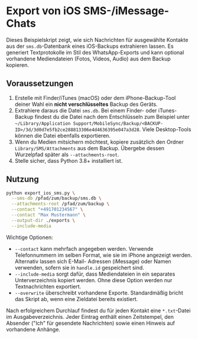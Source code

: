 # Export von iOS SMS-/iMessage-Chats

Dieses Beispielskript zeigt, wie sich Nachrichten für ausgewählte Kontakte aus
der `sms.db`-Datenbank eines iOS-Backups extrahieren lassen. Es generiert
Textprotokolle im Stil des WhatsApp-Exports und kann optional vorhandene
Mediendateien (Fotos, Videos, Audio) aus dem Backup kopieren.

## Voraussetzungen

1. Erstelle mit Finder/iTunes (macOS) oder dem iPhone-Backup-Tool deiner Wahl
   ein **nicht verschlüsseltes** Backup des Geräts.
2. Extrahiere daraus die Datei `sms.db`. Bei einem Finder- oder iTunes-Backup
   findest du die Datei nach dem Entschlüsseln zum Beispiel unter
   `~/Library/Application Support/MobileSync/Backup/<BACKUP-ID>/3d/3d0d7e5fb2ce288813306e4d4636395e047a3d28`.
   Viele Desktop-Tools können die Datei ebenfalls exportieren.
3. Wenn du Medien mitsichern möchtest, kopiere zusätzlich den Ordner
   `Library/SMS/Attachments` aus dem Backup. Übergebe dessen Wurzelpfad später
   als `--attachments-root`.
4. Stelle sicher, dass Python 3.8+ installiert ist.

## Nutzung

```bash
python export_ios_sms.py \
  --sms-db /pfad/zum/backup/sms.db \
  --attachments-root /pfad/zum/backup \
  --contact "+491701234567" \
  --contact "Max Mustermann" \
  --output-dir ./exports \
  --include-media
```

Wichtige Optionen:

- `--contact` kann mehrfach angegeben werden. Verwende Telefonnummern im selben
  Format, wie sie im iPhone angezeigt werden. Alternativ lassen sich E-Mail-
  Adressen (iMessage) oder Namen verwenden, sofern sie in `handle.id`
  gespeichert sind.
- `--include-media` sorgt dafür, dass Mediendateien in ein separates
  Unterverzeichnis kopiert werden. Ohne diese Option werden nur Textnachrichten
  exportiert.
- `--overwrite` überschreibt vorhandene Exporte. Standardmäßig bricht das
  Skript ab, wenn eine Zieldatei bereits existiert.

Nach erfolgreichem Durchlauf findest du für jeden Kontakt eine `*.txt`-Datei im
Ausgabeverzeichnis. Jeder Eintrag enthält einen Zeitstempel, den Absender ("Ich"
für gesendete Nachrichten) sowie einen Hinweis auf vorhandene Anhänge.
